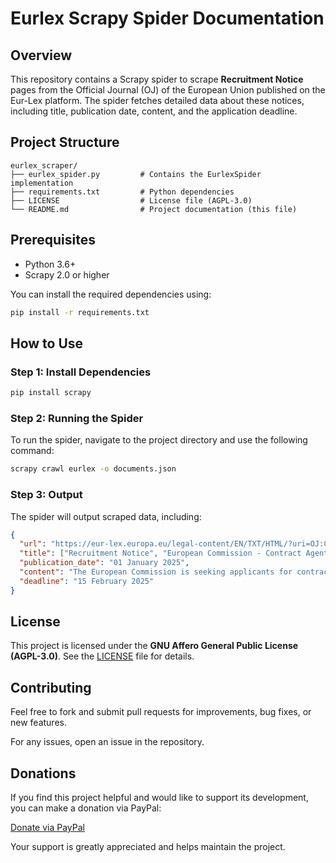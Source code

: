 # Eurlex Scrapy Spider Documentation

## Overview
This repository contains a Scrapy spider to scrape **Recruitment Notice** pages from the Official Journal (OJ) of the European Union published on the Eur-Lex platform. The spider fetches detailed data about these notices, including title, publication date, content, and the application deadline.

## Project Structure
```
eurlex_scraper/
├── eurlex_spider.py         # Contains the EurlexSpider implementation
├── requirements.txt         # Python dependencies
├── LICENSE                  # License file (AGPL-3.0)
└── README.md                # Project documentation (this file)
```

## Prerequisites
- Python 3.6+ 
- Scrapy 2.0 or higher

You can install the required dependencies using:

```bash
pip install -r requirements.txt
```

## How to Use

### Step 1: Install Dependencies

```bash
pip install scrapy
```

### Step 2: Running the Spider

To run the spider, navigate to the project directory and use the following command:

```bash
scrapy crawl eurlex -o documents.json
```

### Step 3: Output

The spider will output scraped data, including:

```json
{
  "url": "https://eur-lex.europa.eu/legal-content/EN/TXT/HTML/?uri=OJ:C_2022_0125_01",
  "title": ["Recruitment Notice", "European Commission - Contract Agent vacancies"],
  "publication_date": "01 January 2025",
  "content": "The European Commission is seeking applicants for contract agent positions...",
  "deadline": "15 February 2025"
}
```

## License

This project is licensed under the **GNU Affero General Public License (AGPL-3.0)**. See the [LICENSE](LICENSE) file for details.

## Contributing

Feel free to fork and submit pull requests for improvements, bug fixes, or new features.

For any issues, open an issue in the repository.

## Donations

If you find this project helpful and would like to support its development, you can make a donation via PayPal:

[Donate via PayPal](https://www.paypal.com/donate/?hosted_button_id=X8VJ3YCNH67W2)

Your support is greatly appreciated and helps maintain the project.




